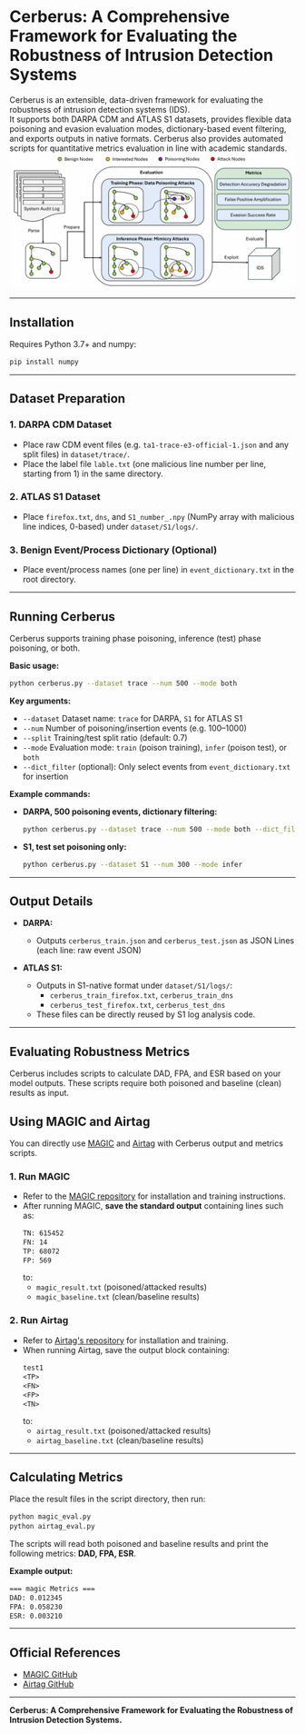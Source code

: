 # Cerberus: A Comprehensive Framework for Evaluating the Robustness of Intrusion Detection Systems

Cerberus is an extensible, data-driven framework for evaluating the robustness of intrusion detection systems (IDS).  
It supports both DARPA CDM and ATLAS S1 datasets, provides flexible data poisoning and evasion evaluation modes, dictionary-based event filtering, and exports outputs in native formats. Cerberus also provides automated scripts for quantitative metrics evaluation in line with academic standards.
![](./pic/framework.png)

---

## Installation

Requires Python 3.7+ and numpy:

```bash
pip install numpy
```

---

## Dataset Preparation

### 1. DARPA CDM Dataset

- Place raw CDM event files (e.g. `ta1-trace-e3-official-1.json` and any split files) in `dataset/trace/`.
- Place the label file `lable.txt` (one malicious line number per line, starting from 1) in the same directory.

### 2. ATLAS S1 Dataset

- Place `firefox.txt`, `dns`, and `S1_number_.npy` (NumPy array with malicious line indices, 0-based) under `dataset/S1/logs/`.

### 3. Benign Event/Process Dictionary (Optional)

- Place event/process names (one per line) in `event_dictionary.txt` in the root directory.

---

## Running Cerberus

Cerberus supports training phase poisoning, inference (test) phase poisoning, or both.

**Basic usage:**

```bash
python cerberus.py --dataset trace --num 500 --mode both
```

**Key arguments:**

- `--dataset`    Dataset name: `trace` for DARPA, `S1` for ATLAS S1
- `--num`        Number of poisoning/insertion events (e.g. 100–1000)
- `--split`      Training/test split ratio (default: 0.7)
- `--mode`       Evaluation mode: `train` (poison training), `infer` (poison test), or `both`
- `--dict_filter` (optional): Only select events from `event_dictionary.txt` for insertion

**Example commands:**

- **DARPA, 500 poisoning events, dictionary filtering:**
  ```bash
  python cerberus.py --dataset trace --num 500 --mode both --dict_filter
  ```

- **S1, test set poisoning only:**
  ```bash
  python cerberus.py --dataset S1 --num 300 --mode infer
  ```

---

## Output Details

- **DARPA:**
  - Outputs `cerberus_train.json` and `cerberus_test.json` as JSON Lines (each line: raw event JSON)

- **ATLAS S1:**
  - Outputs in S1-native format under `dataset/S1/logs/`:
    - `cerberus_train_firefox.txt`, `cerberus_train_dns`
    - `cerberus_test_firefox.txt`, `cerberus_test_dns`
  - These files can be directly reused by S1 log analysis code.

---

## Evaluating Robustness Metrics

Cerberus includes scripts to calculate DAD, FPA, and ESR based on your model outputs. These scripts require both poisoned and baseline (clean) results as input.

## Using MAGIC and Airtag

You can directly use [MAGIC](https://github.com/FDUDSDE/MAGIC) and [Airtag](https://github.com/dhl123/Airtag-2023) with Cerberus output and metrics scripts.

### 1. Run MAGIC

- Refer to the [MAGIC repository](https://github.com/FDUDSDE/MAGIC) for installation and training instructions.
- After running MAGIC, **save the standard output** containing lines such as:
  ```
  TN: 615452
  FN: 14
  TP: 68072
  FP: 569
  ```
  to:
    - `magic_result.txt` (poisoned/attacked results)
    - `magic_baseline.txt` (clean/baseline results)

### 2. Run Airtag

- Refer to [Airtag's repository](https://github.com/dhl123/Airtag-2023) for installation and training.
- When running Airtag, save the output block containing:
  ```
  test1
  <TP>
  <FN>
  <FP>
  <TN>
  ```
  to:
    - `airtag_result.txt` (poisoned/attacked results)
    - `airtag_baseline.txt` (clean/baseline results)

---

## Calculating Metrics

Place the result files in the script directory, then run:

```bash
python magic_eval.py
python airtag_eval.py
```

The scripts will read both poisoned and baseline results and print the following metrics: **DAD, FPA, ESR**.

**Example output:**

```
=== magic Metrics ===
DAD: 0.012345
FPA: 0.058230
ESR: 0.003210
```

---

## Official References

- [MAGIC GitHub](https://github.com/FDUDSDE/MAGIC)
- [Airtag GitHub](https://github.com/dhl123/Airtag-2023)

---

**Cerberus: A Comprehensive Framework for Evaluating the Robustness of Intrusion Detection Systems.**

